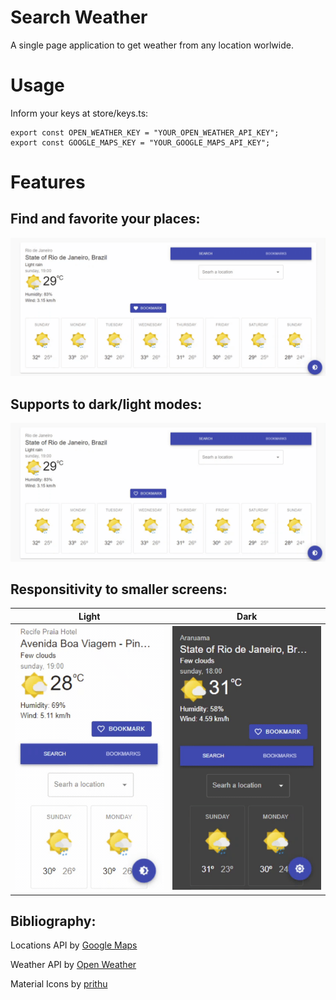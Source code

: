 # Search Weather

A single page application to get weather from any location worlwide.

# Usage

Inform your keys at store/keys.ts:
```
export const OPEN_WEATHER_KEY = "YOUR_OPEN_WEATHER_API_KEY";
export const GOOGLE_MAPS_KEY = "YOUR_GOOGLE_MAPS_API_KEY";
```

# Features
## Find and favorite your places:

![](public/gifs/functionalities.gif)

## Supports to dark/light modes:

![](public/gifs/theme-switch.gif)

## Responsitivity to smaller screens:

| Light  | Dark |
| ------------- | ------------- |
| ![](public/gifs/mobile-light.gif)  | ![](public/gifs/mobile-dark.gif) |


## Bibliography:
Locations API by [Google Maps](https://developers.google.com/maps/)

Weather API by [Open Weather](https://openweathermap.org/api)

Material Icons by [prithu](https://twitter.com/prithu524)
